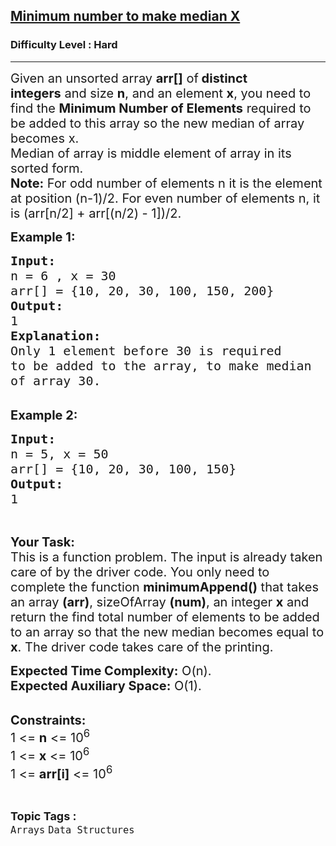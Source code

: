 <h2><a href="https://practice.geeksforgeeks.org/problems/minimum-number-to-make-median-x3029/1?page=1&difficulty[]=2&sortBy=difficulty">Minimum number to make median X</a></h2><h3>Difficulty Level : Hard</h3><hr><div class="problems_problem_content__Xm_eO"><p><span style="font-size:20px">Given an unsorted array <strong>arr[]</strong> of<strong> distinct integers</strong>&nbsp;and size <strong>n</strong>, and an element <strong>x</strong>, you need to find the <strong>Minimum Number of Elements</strong> required to be added to this array so the new median of array becomes x.<br>
Median of array is middle element of array in its sorted form.<br>
<strong>Note:</strong> For odd number of elements n it is the element at position (n-1)/2. For even number of elements n, it is (arr[n/2] + arr[(n/2) - 1])/2.</span></p>

<p><span style="font-size:20px"><strong>Example 1:</strong></span></p>

<pre><span style="font-size:20px"><strong>Input:
</strong>n = 6 , x = 30
arr[] = {10, 20, 30, 100, 150, 200}
<strong>Output:
</strong>1
<strong>Explanation:</strong>
Only 1 element before 30 is required
to be added to the array, to make median
of array 30.
</span></pre>

<p><br>
<span style="font-size:20px"><strong>Example 2:</strong></span></p>

<pre><span style="font-size:20px"><strong>Input:
</strong>n = 5, x = 50
arr[] = {10, 20, 30, 100, 150} <strong>
Output:
</strong>1 </span></pre>

<p>&nbsp;</p>

<p><span style="font-size:20px"><strong>Your Task:</strong><br>
This is a function problem. The input is already taken care of by the driver code. You only need to complete the function <strong>minimumAppend()</strong> that takes an array <strong>(arr)</strong>, sizeOfArray <strong>(num)</strong>, an integer <strong>x</strong>&nbsp;and return the find total number of elements to be added to an array so that the new median becomes equal to <strong>x</strong>. The driver code takes care of the printing.</span></p>

<p><span style="font-size:20px"><strong>Expected Time Complexity:</strong>&nbsp;O(n).<br>
<strong>Expected Auxiliary Space:</strong>&nbsp;O(1).</span></p>

<p><br>
<span style="font-size:20px"><strong>Constraints:</strong><br>
1 &lt;= <strong>n</strong> &lt;= 10<sup>6</sup><br>
1 &lt;= <strong>x</strong> &lt;= 10<sup>6</sup><br>
1 &lt;= <strong>arr[i]</strong> &lt;= 10<sup>6</sup></span></p>
</div><br><p><span style=font-size:18px><strong>Topic Tags : </strong><br><code>Arrays</code>&nbsp;<code>Data Structures</code>&nbsp;